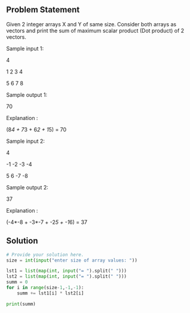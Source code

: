 ## Problem Statement 

Given 2 integer arrays X and Y of same size. Consider both arrays as vectors and print the sum of maximum scalar product (Dot product) of 2 vectors.

Sample input 1:

4

1 2 3 4

5 6 7 8

Sample output 1:

70

Explanation :

(8*4 + 7*3 + 6*2 + 1*5) = 70

Sample input 2:

4

-1 -2 -3 -4

5 6 -7 -8

Sample output 2:

37

Explanation :

(-4*-8 + -3*-7 + -2*5 + -1*6) = 37
## Solution

```python
# Provide your solution here.
size = int(input("enter size of array values: "))

lst1 = list(map(int, input("= ").split(" ")))
lst2 = list(map(int, input("= ").split(" ")))
summ = 0
for i in range(size-1,-1,-1):
    summ += lst1[i] * lst2[i]

print(summ)
